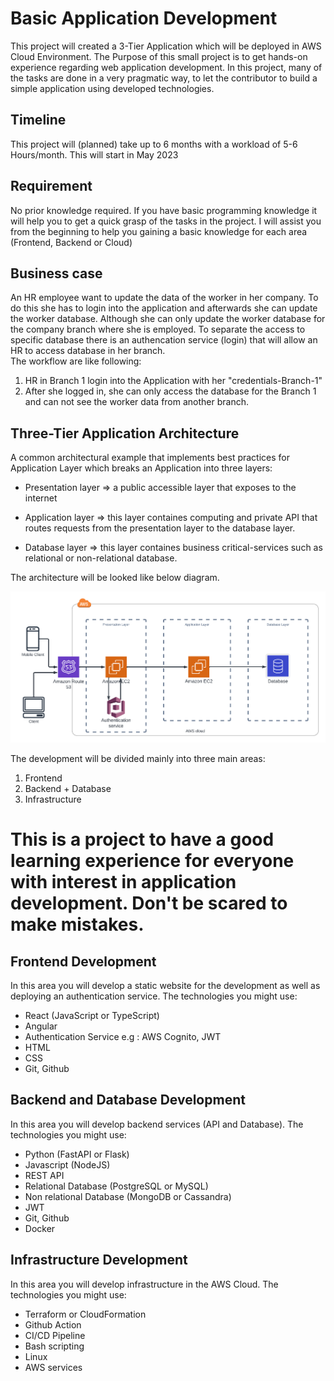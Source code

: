 
# Basic Application Development 

This project will created a 3-Tier Application which will be deployed in AWS Cloud Environment.
The Purpose of this small project is to get hands-on experience regarding web application development. In this project, many of the tasks are done in a very pragmatic way, to let the contributor to build a simple application using developed technologies.

## Timeline

This project will (planned) take up to 6 months with a workload of 5-6 Hours/month.
This will start in May 2023

## Requirement
No prior knowledge required. If you have basic programming knowledge it will help you to get a quick grasp of the tasks in the project. I will assist you from the beginning to help you gaining a basic knowledge for each area (Frontend, Backend or Cloud)
## Business case

An HR employee want to update the data of the worker in her company. To do this she has to login into the application and afterwards she can update the worker database. Although she can only update the worker database for the company branch where she is employed. To separate the access to specific database there is an authencation service (login) that will allow an HR to access database in her branch. 
<br>The workflow are like following:
1. HR in Branch 1 login into the Application with her "credentials-Branch-1"
2. After she logged in, she can only access the database for the Branch 1 and can not see the worker data from another branch.

## Three-Tier Application Architecture

A common architectural example that implements best practices for Application Layer which breaks an Application into three layers:

- Presentation layer => a public accessible layer that exposes to the internet

- Application layer => this layer containes computing and private API that routes requests from the presentation layer to the database layer.

- Database layer => this layer containes business critical-services such as relational or non-relational database.

The architecture will be looked like below diagram.

![architecture diagram](/img/aws-kmki-proj.png)

The development will be divided mainly into three main areas:
1. Frontend
2. Backend + Database
3. Infrastructure

# This is a project to have a good learning experience for everyone with interest in application development. Don't be scared to make mistakes.
## Frontend Development
In this area you will develop a static website for the development as well as deploying an authentication service.
The technologies you might use:
- React (JavaScript or TypeScript)
- Angular
- Authentication Service e.g : AWS Cognito, JWT
- HTML
- CSS
- Git, Github
## Backend and Database Development
In this area you will develop backend services (API and Database).
The technologies you might use:
- Python (FastAPI or Flask)
- Javascript (NodeJS)
- REST API
- Relational Database (PostgreSQL or MySQL)
- Non relational Database (MongoDB or Cassandra)
- JWT
- Git, Github
- Docker

## Infrastructure Development
In this area you will develop infrastructure in the AWS Cloud.
The technologies you might use:
- Terraform or CloudFormation
- Github Action
- CI/CD Pipeline
- Bash scripting
- Linux
- AWS services
